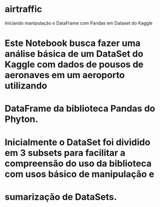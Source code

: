# airtraffic
Iniciando manipulação e DataFrame com Pandas em Dataset do Kaggle
# Este Notebook busca fazer uma análise básica de um DataSet do Kaggle com dados de pousos de aeronaves em um aeroporto utilizando 
# DataFrame da biblioteca Pandas do Phyton.
# Inicialmente o DataSet foi dividido em 3 subsets para facilitar a compreensão do uso da biblioteca com usos básico de manipulação e
# sumarização de DataSets.
